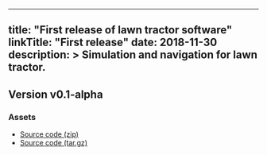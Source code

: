 
---
title: "First release of lawn tractor software"
linkTitle: "First release"
date: 2018-11-30
description: >
  Simulation and navigation for lawn tractor.
---

## Version v0.1-alpha
### Assets

- [Source code (zip)](https://github.com/ros-agriculture/ros_lawn_tractor/archive/v0.1-alpha.zip)
- [Source code (tar.gz)](https://github.com/ros-agriculture/ros_lawn_tractor/archive/v0.1-alpha.tar.gz)